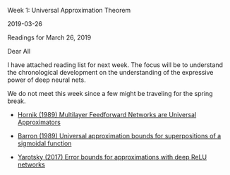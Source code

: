 Week 1: Universal Approximation Theorem

2019-03-26

Readings for March 26, 2019

Dear All

I have attached reading list for next week. The focus will be to
understand the chronological development on the understanding of the
expressive power of deep neural nets.

We do not meet this week since a few might be traveling for the spring
break.

-   [Hornik (1989) Multilayer Feedforward Networks are Universal
    Approximators][]

-   [Barron (1989) Universal approximation bounds for superpositions of
    a sigmoidal function][]

-   [Yarotsky (2017) Error bounds for approximations with deep ReLU
    networks][Barron (1989) Universal approximation bounds for
    superpositions of a sigmoidal function]

  [Hornik (1989) Multilayer Feedforward Networks are Universal
  Approximators]: https://havard-biostat-reading-group.github.io/deep-learning/files/papers/week1/hornik.pdf
  [Barron (1989) Universal approximation bounds for superpositions of a
  sigmoidal function]: https://havard-biostat-reading-group.github.io/deep-learning/files/papers/week1/barron.pdf
